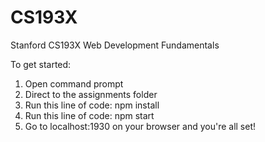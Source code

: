# CS193X
Stanford CS193X Web Development Fundamentals

To get started: 
  1. Open command prompt
  2. Direct to the assignments folder
  3. Run this line of code: npm install
  4. Run this line of code: npm start
  5. Go to localhost:1930 on your browser and you're all set!

